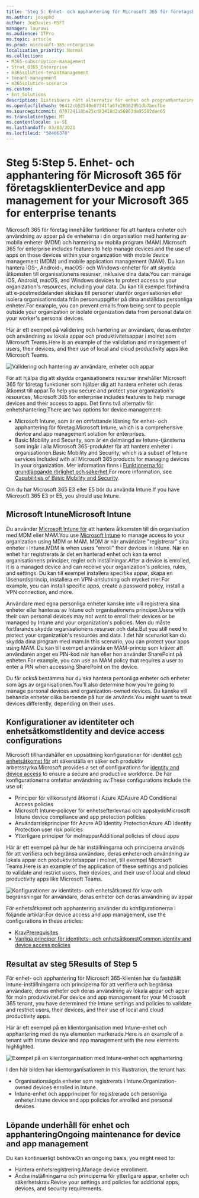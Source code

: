 ```yaml
---
title: 'Steg 5: Enhet- och apphantering för Microsoft 365 för företagsklienter'
ms.author: josephd
author: JoeDavies-MSFT
manager: laurawi
ms.audience: ITPro
ms.topic: article
ms.prod: microsoft-365-enterprise
localization_priority: Normal
ms.collection:
- M365-subscription-management
- Strat_O365_Enterprise
- m365solution-tenantmanagement
- tenant-management
- m365solution-scenario
ms.custom:
- Ent_Solutions
description: Distribuera rätt alternativ för enhet och programhantering för Microsoft 365-klientorganisationen.
ms.openlocfilehash: 96412cb52540e87341fa67e20382951db7becfbe
ms.sourcegitcommit: 070724118be25cd83418d2a56863da95582dae65
ms.translationtype: MT
ms.contentlocale: sv-SE
ms.lasthandoff: 03/03/2021
ms.locfileid: "50406378"
---
```

# <a name="step-5-device-and-app-management-for-your-microsoft-365-for-enterprise-tenants"></a><span data-ttu-id="c6416-104">Steg 5:</span><span class="sxs-lookup"><span data-stu-id="c6416-104">Step 5.</span></span> <span data-ttu-id="c6416-105">Enhet- och apphantering för Microsoft 365 för företagsklienter</span><span class="sxs-lookup"><span data-stu-id="c6416-105">Device and app management for your Microsoft 365 for enterprise tenants</span></span>

<span data-ttu-id="c6416-106">Microsoft 365 för företag innehåller funktioner för att hantera enheter och användning av appar på de enheterna i din organisation med hantering av mobila enheter (MDM) och hantering av mobila program (MAM).</span><span class="sxs-lookup"><span data-stu-id="c6416-106">Microsoft 365 for enterprise includes features to help manage devices and the use of apps on those devices within your organization with mobile device management (MDM) and mobile application management (MAM).</span></span> <span data-ttu-id="c6416-107">Du kan hantera iOS-, Android-, macOS- och Windows-enheter för att skydda åtkomsten till organisationens resurser, inklusive dina data.</span><span class="sxs-lookup"><span data-stu-id="c6416-107">You can manage iOS, Android, macOS, and Windows devices to protect access to your organization's resources, including your data.</span></span> <span data-ttu-id="c6416-108">Du kan till exempel förhindra att e-postmeddelanden skickas till personer utanför organisationen eller isolera organisationsdata från personuppgifter på dina anställdas personliga enheter.</span><span class="sxs-lookup"><span data-stu-id="c6416-108">For example, you can prevent emails from being sent to people outside your organization or isolate organization data from personal data on your worker's personal devices.</span></span>

<span data-ttu-id="c6416-109">Här är ett exempel på validering och hantering av användare, deras enheter och användning av lokala appar och produktivitetsappar i molnet som Microsoft Teams.</span><span class="sxs-lookup"><span data-stu-id="c6416-109">Here is an example of the validation and management of users, their devices, and their use of local and cloud productivity apps like Microsoft Teams.</span></span>

![Validering och hantering av användare, enheter och appar](../media/tenant-management-overview/tenant-management-device-app-mgmt.png)

<span data-ttu-id="c6416-111">För att hjälpa dig att skydda organisationens resurser innehåller Microsoft 365 för företag funktioner som hjälper dig att hantera enheter och deras åtkomst till appar.</span><span class="sxs-lookup"><span data-stu-id="c6416-111">To help you secure and protect your organization's resources, Microsoft 365 for enterprise includes features to help manage devices and their access to apps.</span></span> <span data-ttu-id="c6416-112">Det finns två alternativ för enhetshantering:</span><span class="sxs-lookup"><span data-stu-id="c6416-112">There are two options for device management:</span></span>

- <span data-ttu-id="c6416-113">Microsoft Intune, som är en omfattande lösning för enhet- och apphantering för företag.</span><span class="sxs-lookup"><span data-stu-id="c6416-113">Microsoft Intune, which is a comprehensive device and app management solution for enterprises.</span></span>
- <span data-ttu-id="c6416-114">Basic Mobility and Security, som är en delmängd av Intune-tjänsterna som ingår i alla Microsoft 365-produkter för att hantera enheter i organisationen.</span><span class="sxs-lookup"><span data-stu-id="c6416-114">Basic Mobility and Security, which is a subset of Intune services included with all Microsoft 365 products for managing devices in your organization.</span></span> <span data-ttu-id="c6416-115">Mer information finns i [Funktionerna för grundläggande rörlighet och säkerhet.](https://docs.microsoft.com/microsoft-365/admin/basic-mobility-security/capabilities)</span><span class="sxs-lookup"><span data-stu-id="c6416-115">For more information, see [Capabilities of Basic Mobility and Security](https://docs.microsoft.com/microsoft-365/admin/basic-mobility-security/capabilities).</span></span>

<span data-ttu-id="c6416-116">Om du har Microsoft 365 E3 eller E5 bör du använda Intune.</span><span class="sxs-lookup"><span data-stu-id="c6416-116">If you have Microsoft 365 E3 or E5, you should use Intune.</span></span>

## <a name="microsoft-intune"></a><span data-ttu-id="c6416-117">Microsoft Intune</span><span class="sxs-lookup"><span data-stu-id="c6416-117">Microsoft Intune</span></span>

<span data-ttu-id="c6416-118">Du använder [Microsoft Intune för](https://docs.microsoft.com/mem/intune/fundamentals/planning-guide) att hantera åtkomsten till din organisation med MDM eller MAM.</span><span class="sxs-lookup"><span data-stu-id="c6416-118">You use [Microsoft Intune](https://docs.microsoft.com/mem/intune/fundamentals/planning-guide) to manage access to your organization using MDM or MAM.</span></span> <span data-ttu-id="c6416-119">MDM är när användare "registrerar" sina enheter i Intune.</span><span class="sxs-lookup"><span data-stu-id="c6416-119">MDM is when users "enroll" their devices in Intune.</span></span> <span data-ttu-id="c6416-120">När en enhet har registrerats är det en hanterad enhet och kan ta emot organisationens principer, regler och inställningar.</span><span class="sxs-lookup"><span data-stu-id="c6416-120">After a device is enrolled, it is a managed device and can receive your organization's  policies, rules, and settings.</span></span> <span data-ttu-id="c6416-121">Du kan till exempel installera specifika appar, skapa en lösenordsprincip, installera en VPN-anslutning och mycket mer.</span><span class="sxs-lookup"><span data-stu-id="c6416-121">For example, you can install specific apps, create a password policy, install a VPN connection, and more.</span></span>

<span data-ttu-id="c6416-122">Användare med egna personliga enheter kanske inte vill registrera sina enheter eller hanteras av Intune och organisationens principer.</span><span class="sxs-lookup"><span data-stu-id="c6416-122">Users with their own personal devices may not want to enroll their devices or be managed by Intune and your organization's policies.</span></span> <span data-ttu-id="c6416-123">Men du måste fortfarande skydda organisationens resurser och data.</span><span class="sxs-lookup"><span data-stu-id="c6416-123">But you still need to protect your organization's resources and data.</span></span> <span data-ttu-id="c6416-124">I det här scenariot kan du skydda dina program med mam.</span><span class="sxs-lookup"><span data-stu-id="c6416-124">In this scenario, you can protect your apps using MAM.</span></span> <span data-ttu-id="c6416-125">Du kan till exempel använda en MAM-princip som kräver att användaren anger en PIN-kod när han eller hon använder SharePoint på enheten.</span><span class="sxs-lookup"><span data-stu-id="c6416-125">For example, you can use an MAM policy that requires a user to enter a PIN when accessing SharePoint on the device.</span></span>

<span data-ttu-id="c6416-126">Du får också bestämma hur du ska hantera personliga enheter och enheter som ägs av organisationen.</span><span class="sxs-lookup"><span data-stu-id="c6416-126">You'll also determine how you're going to manage personal devices and organization-owned devices.</span></span> <span data-ttu-id="c6416-127">Du kanske vill behandla enheter olika beroende på hur de används.</span><span class="sxs-lookup"><span data-stu-id="c6416-127">You might want to treat devices differently, depending on their uses.</span></span>

## <a name="identity-and-device-access-configurations"></a><span data-ttu-id="c6416-128">Konfigurationer av identiteter och enhetsåtkomst</span><span class="sxs-lookup"><span data-stu-id="c6416-128">Identity and device access configurations</span></span>

<span data-ttu-id="c6416-129">Microsoft tillhandahåller en uppsättning konfigurationer för identitet [och enhetsåtkomst för](../security/office-365-security/microsoft-365-policies-configurations.md) att säkerställa en säker och produktiv arbetsstyrka.</span><span class="sxs-lookup"><span data-stu-id="c6416-129">Microsoft provides a set of configurations for [identity and device access](../security/office-365-security/microsoft-365-policies-configurations.md) to ensure a secure and productive workforce.</span></span> <span data-ttu-id="c6416-130">De här konfigurationerna omfattar användning av:</span><span class="sxs-lookup"><span data-stu-id="c6416-130">These configurations include the use of:</span></span>

- <span data-ttu-id="c6416-131">Principer för villkorsstyrd åtkomst i Azure AD</span><span class="sxs-lookup"><span data-stu-id="c6416-131">Azure AD Conditional Access policies</span></span>
- <span data-ttu-id="c6416-132">Microsoft Intune-policyer för enhetsefterlevnad och appskydd</span><span class="sxs-lookup"><span data-stu-id="c6416-132">Microsoft Intune device compliance and app protection policies</span></span>
- <span data-ttu-id="c6416-133">Användarriskprinciper för Azure AD Identity Protection</span><span class="sxs-lookup"><span data-stu-id="c6416-133">Azure AD Identity Protection user risk policies</span></span>
- <span data-ttu-id="c6416-134">Ytterligare principer för molnappar</span><span class="sxs-lookup"><span data-stu-id="c6416-134">Additional policies of cloud apps</span></span>

<span data-ttu-id="c6416-135">Här är ett exempel på hur de här inställningarna och principerna används för att verifiera och begränsa användare, deras enheter och användning av lokala appar och produktivitetsappar i molnet, till exempel Microsoft Teams.</span><span class="sxs-lookup"><span data-stu-id="c6416-135">Here is an example of the application of these settings and policies to validate and restrict users, their devices, and their use of local and cloud productivity apps like Microsoft Teams.</span></span>

![Konfigurationer av identitets- och enhetsåtkomst för krav och begränsningar för användare, deras enheter och deras användning av appar](../media/tenant-management-overview/tenant-management-device-app-mgmt-golden-config.png)

<span data-ttu-id="c6416-137">För enhetsåtkomst och apphantering använder du konfigurationerna i följande artiklar:</span><span class="sxs-lookup"><span data-stu-id="c6416-137">For device access and app management, use the configurations in these articles:</span></span>

- [<span data-ttu-id="c6416-138">Krav</span><span class="sxs-lookup"><span data-stu-id="c6416-138">Prerequisites</span></span>](../security/office-365-security/identity-access-prerequisites.md)
- [<span data-ttu-id="c6416-139">Vanliga principer för identitets- och enhetsåtkomst</span><span class="sxs-lookup"><span data-stu-id="c6416-139">Common identity and device access policies</span></span>](../security/office-365-security/identity-access-policies.md)

## <a name="results-of-step-5"></a><span data-ttu-id="c6416-140">Resultat av steg 5</span><span class="sxs-lookup"><span data-stu-id="c6416-140">Results of Step 5</span></span>

<span data-ttu-id="c6416-141">För enhet- och apphantering för Microsoft 365-klienten har du fastställt Intune-inställningarna och principerna för att verifiera och begränsa användare, deras enheter och deras användning av lokala appar och appar för moln produktivitet.</span><span class="sxs-lookup"><span data-stu-id="c6416-141">For device and app management for your Microsoft 365 tenant, you have determined the Intune settings and policies to validate and restrict users, their devices, and their use of local and cloud productivity apps.</span></span>

<span data-ttu-id="c6416-142">Här är ett exempel på en klientorganisation med Intune-enhet och apphantering med de nya elementen markerade.</span><span class="sxs-lookup"><span data-stu-id="c6416-142">Here is an example of a tenant with Intune device and app management with the new elements highlighted.</span></span>

![Exempel på en klientorganisation med Intune-enhet och apphantering](../media/tenant-management-overview/tenant-management-tenant-build-step5.png)

<span data-ttu-id="c6416-144">I den här bilden har klientorganisationen:</span><span class="sxs-lookup"><span data-stu-id="c6416-144">In this illustration, the tenant has:</span></span>

- <span data-ttu-id="c6416-145">Organisationsägda enheter som registrerats i Intune.</span><span class="sxs-lookup"><span data-stu-id="c6416-145">Organization-owned devices enrolled in Intune.</span></span>
- <span data-ttu-id="c6416-146">Intune-enhet och appprinciper för registrerade och personliga enheter.</span><span class="sxs-lookup"><span data-stu-id="c6416-146">Intune device and app policies for enrolled and personal devices.</span></span>

## <a name="ongoing-maintenance-for-device-and-app-management"></a><span data-ttu-id="c6416-147">Löpande underhåll för enhet och apphantering</span><span class="sxs-lookup"><span data-stu-id="c6416-147">Ongoing maintenance for device and app management</span></span>

<span data-ttu-id="c6416-148">Du kan kontinuerligt behöva:</span><span class="sxs-lookup"><span data-stu-id="c6416-148">On an ongoing basis, you might need to:</span></span> 

- <span data-ttu-id="c6416-149">Hantera enhetsregistrering.</span><span class="sxs-lookup"><span data-stu-id="c6416-149">Manage device enrollment.</span></span>
- <span data-ttu-id="c6416-150">Ändra inställningarna och principerna för ytterligare appar, enheter och säkerhetskrav.</span><span class="sxs-lookup"><span data-stu-id="c6416-150">Revise your settings and policies for additional apps, devices, and security requirements.</span></span>
